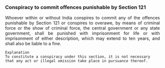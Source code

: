 ### Conspiracy to commit offences punishable by Section 121
<div style="text-align: justify">

Whoever within or without India conspires to commit any of the offences punishable by Section 121 or conspires to overawe, by means of criminal force or the show of criminal force, the central government or any state government, shall be punished with imprisonment for life or with imprisonment of either description, which may extend to ten years, and shall also be liable to a fine.

</div>

    Explanation
    To constitute a conspiracy under this section, it is not necessary that any act or illegal omission take place in pursuance thereof.
